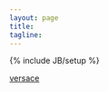 ```yaml
---
layout: page
title: 
tagline: 
---
```

{% include JB/setup %}

<a href="/versace" style="text-align: center;">versace</a>
